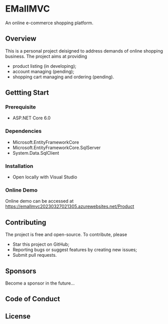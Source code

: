# EMallMVC

An online e-commerce shopping platform.

## Overview
This is a personal project deisigned to address demands of online shopping business. The project aims at providing
- product listing (in developing);
- account managing (pending);
- shopping cart managing and ordering (pending).

## Gettting Start

### Prerequisite

- ASP.NET Core 6.0

### Dependencies

- Microsoft.EntityFrameworkCore
- Microsoft.EntityFrameworkCore.SqlServer
- System.Data.SqlClient

### Installation

- Open locally with Visual Studio


### Online Demo

Online demo can be accessed at https://emallmvc20230327021305.azurewebsites.net/Product

## Contributing
The project is free and open-source. To contribute, please
- Star this project on GitHub;
- Reporting bugs or suggest features by creating new issues;
- Submit pull requests.

## Sponsors
Become a sponsor in the future...

## Code of Conduct

## License

